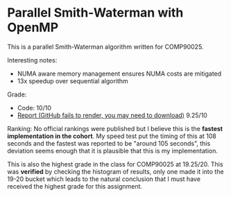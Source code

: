 # Parallel Smith-Waterman with OpenMP
This is a parallel Smith-Waterman algorithm written for COMP90025. 

Interesting notes:
  * NUMA aware memory management ensures NUMA costs are mitigated
  * 13x speedup over sequential algorithm


Grade:
  - Code: 10/10
  - [Report (GitHub fails to render, you may need to download)](https://github.com/isubasinghe/parallel-smith-waterman/blob/main/code/isithasubasinghe_report.pdf) 9.25/10

Ranking:
  No official rankings were published but I believe this is the **fastest implementation in the cohort**. 
  My speed test put the timing of this at 108 seconds and the fastest was reported to be "around 105 seconds", this deviation seems enough that it is plausible that this is my implementation. 
  
  This is also the highest grade in the class for COMP90025 at 19.25/20. This was **verified** by checking the histogram of results, only one made it into the 19-20 bucket which leads
  to the natural conclusion that I must have received the highest grade for this assignment.
